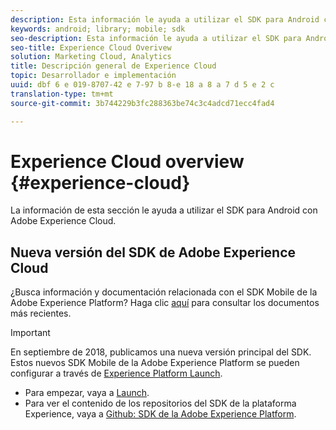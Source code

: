 ```yaml
---
description: Esta información le ayuda a utilizar el SDK para Android con Adobe Experience Cloud.
keywords: android; library; mobile; sdk
seo-description: Esta información le ayuda a utilizar el SDK para Android con Adobe Experience Cloud.
seo-title: Experience Cloud Overivew
solution: Marketing Cloud, Analytics
title: Descripción general de Experience Cloud
topic: Desarrollador e implementación
uuid: dbf 6 e 019-8707-42 e 7-97 b 8-e 18 a 8 a 7 d 5 e 2 c
translation-type: tm+mt
source-git-commit: 3b744229b3fc288363be74c3c4adcd71ecc4fad4

---
```



# Experience Cloud overview {#experience-cloud}

La información de esta sección le ayuda a utilizar el SDK para Android con Adobe Experience Cloud.

## Nueva versión del SDK de Adobe Experience Cloud

¿Busca información y documentación relacionada con el SDK Mobile de la Adobe Experience Platform? Haga clic [aquí](https://aep-sdks.gitbook.io/docs/) para consultar los documentos más recientes.

>[!IMPORTANT]
>
>En septiembre de 2018, publicamos una nueva versión principal del SDK. Estos nuevos SDK Mobile de la Adobe Experience Platform se pueden configurar a través de [Experience Platform Launch](https://www.adobe.com/experience-platform/launch.html).

* Para empezar, vaya a [Launch](https://launch.adobe.com/).
* Para ver el contenido de los repositorios del SDK de la plataforma Experience, vaya a [Github: SDK de la Adobe Experience Platform](https://github.com/Adobe-Marketing-Cloud/acp-sdks).
